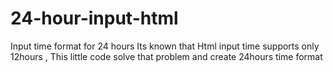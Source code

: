 # 24-hour-input-html
Input time format for 24 hours
Its known that Html input time supports only 12hours , This little code solve that problem and create 24hours time format
